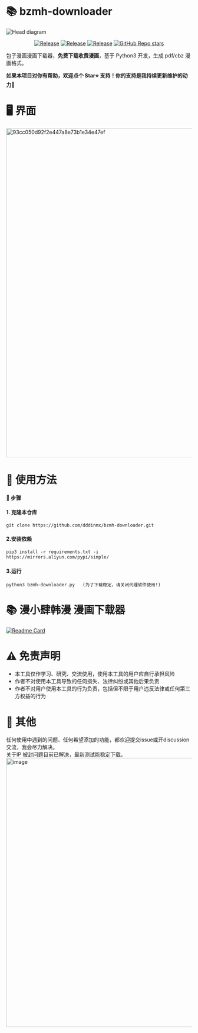 # 📚 bzmh-downloader
![Head diagram](https://github.com/user-attachments/assets/e960c38a-cec4-450f-8cc1-75582dff2f1d)
<p align="center">
  <a href="https://github.com/dddinmx/bzmh-downloader"><img alt="Release" src="https://img.shields.io/badge/crawler-bule"></a>
  <a href="https://github.com/dddinmx/bzmh-downloader"><img alt="Release" src="https://img.shields.io/badge/python-3.8%2B-8A2BE2"></a>
  <a href="https://github.com/dddinmx/bzmh-downloader"><img alt="Release" src="https://img.shields.io/badge/Version-1.3.3-yellow"></a>
  <a href="https://github.com/dddinmx/hxs-downloader/"><img alt="GitHub Repo stars" src="https://img.shields.io/github/stars/dddinmx/bzmh-downloader?color=gree"></a>
</p>

包子漫画漫画下载器，**免费下载收费漫画**，基于 Python3 开发，生成 pdf/cbz 漫画格式。  

**如果本项目对你有帮助，欢迎点个 Star⭐ 支持！你的支持是我持续更新维护的动力🙏**

# 🖥️ 界面

<img width="890" alt="93cc050d92f2e447a8e73b1e34e47ef" src="https://github.com/user-attachments/assets/a6844f9e-7d61-43af-b70f-4a9991b97f31" />  

# 📖 使用方法

#### 📝 步骤

#### 1. 克隆本仓库

```
git clone https://github.com/dddinmx/bzmh-downloader.git
```

#### 2.安装依赖

```
pip3 install -r requirements.txt -i https://mirrors.aliyun.com/pypi/simple/
```

#### 3.运行
```
python3 bzmh-downloader.py   (为了下载稳定，请关闭代理软件使用!)
```

# 📚 漫小肆韩漫 漫画下载器
[![Readme Card](https://github-readme-stats.vercel.app/api/pin/?username=dddinmx&repo=mxs-downloader)](https://github.com/dddinmx/mxs-downloader)

# ⚠️ 免责声明

- 本工具仅作学习、研究、交流使用，使用本工具的用户应自行承担风险
- 作者不对使用本工具导致的任何损失、法律纠纷或其他后果负责
- 作者不对用户使用本工具的行为负责，包括但不限于用户违反法律或任何第三方权益的行为

# 💬 其他

任何使用中遇到的问题、任何希望添加的功能，都欢迎提交issue或开discussion交流，我会尽力解决。  
关于IP 被封问题目前已解决，最新测试能稳定下载。  
<img width="1322" height="728" alt="image" src="https://github.com/user-attachments/assets/753f4482-99ef-4dbb-9cad-351128a7b36f" />


